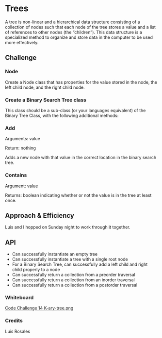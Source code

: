 # Trees

A tree is non-linear and a hierarchical data structure consisting of a collection of nodes such that each node of the tree stores a value and a list of references to other nodes (the “children”). This data structure is a specialized method to organize and store data in the computer to be used more effectively.

## Challenge

### Node

Create a Node class that has properties for the value stored in the node, the left child node, and the right child node.

### Create a Binary Search Tree class

This class should be a sub-class (or your languages equivalent) of the Binary Tree Class, with the following additional methods:

### Add

Arguments: value

Return: nothing

Adds a new node with that value in the correct location in the binary search tree.

### Contains

Argument: value

Returns: boolean indicating whether or not the value is in the tree at least once.

## Approach & Efficiency

Luis and I hopped on Sunday night to work through it together.

## API

- Can successfully instantiate an empty tree
- Can successfully instantiate a tree with a single root node
- For a Binary Search Tree, can successfully add a left child and right child properly to a node
- Can successfully return a collection from a preorder traversal
- Can successfully return a collection from an inorder traversal
- Can successfully return a collection from a postorder traversal

### Whiteboard

[Code Challenge 14 K-ary-tree.png](../assets/Code%20Challenge%2014%20K-ary-tree.png)

### Credits

Luis Rosales
